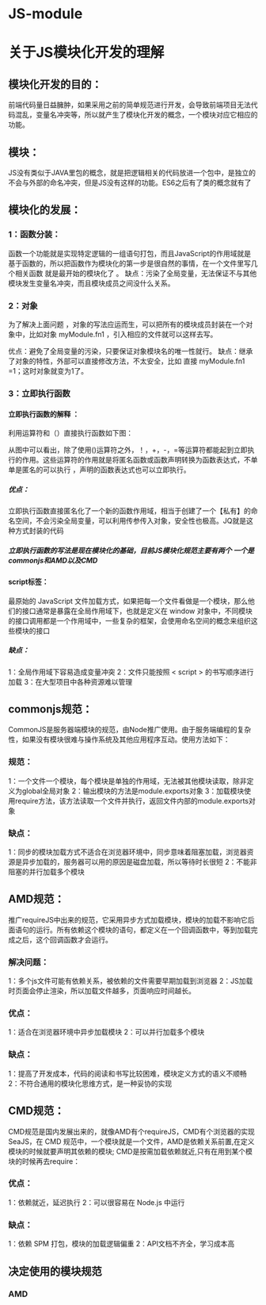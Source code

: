 # JS-module

# 关于JS模块化开发的理解
## 模块化开发的目的：

前端代码量日益臃肿，如果采用之前的简单规范进行开发，会导致前端项目无法代码混乱，变量名冲突等，所以就产生了模块化开发的概念，一个模块对应它相应的功能。

## 模块：

JS没有类似于JAVA里包的概念，就是把逻辑相关的代码放进一个包中，是独立的不会与外部的命名冲突，但是JS没有这样的功能。ES6之后有了类的概念就有了

## 模块化的发展：

### 1：函数分装：
函数一个功能就是实现特定逻辑的一组语句打包，而且JavaScript的作用域就是基于函数的，所以把函数作为模块化的第一步是很自然的事情，在一个文件里写几个相关函数 就是最开始的模块化了 。
缺点：污染了全局变量，无法保证不与其他模块发生变量名冲突，而且模块成员之间没什么关系。

### 2：对象
为了解决上面问题 ，对象的写法应运而生，可以把所有的模块成员封装在一个对象中，比如对象 myModule.fn1 ，引入相应的文件就可以这样去写。

优点：避免了全局变量的污染，只要保证对象模块名的唯一性就行。
缺点：继承了对象的特性，外部可以直接修改方法，不太安全，比如 直接 myModule.fn1 =1；这时对象就变为1了。

### 3：立即执行函数

#### 立即执行函数的解释 ：
利用运算符和（）直接执行函数如下图：

从图中可以看出，除了使用()运算符之外，！，+，-，=等运算符都能起到立即执行的作用。这些运算符的作用就是将匿名函数或函数声明转换为函数表达式，不单单是匿名的可以执行 ，声明的函数表达式也可以立即执行。

##### 优点：

立即执行函数直接匿名化了一个新的函数作用域，相当于创建了一个【私有】的命名空间，不会污染全局变量，可以利用传参传入对象，安全性也极高。JQ就是这种方式封装的代码

##### 立即执行函数的写法是现在模块化的基础，目前JS模块化规范主要有两个 一个是commonjs和AMD以及CMD

#### script标签：

最原始的 JavaScript 文件加载方式，如果把每一个文件看做是一个模块，那么他们的接口通常是暴露在全局作用域下，也就是定义在 window 对象中，不同模块的接口调用都是一个作用域中，一些复杂的框架，会使用命名空间的概念来组织这些模块的接口

##### 缺点：
1：全局作用域下容易造成变量冲突
2：文件只能按照 < script > 的书写顺序进行加载
3：在大型项目中各种资源难以管理

## commonjs规范：

CommonJS是服务器端模块的规范，由Node推广使用。由于服务端编程的复杂性，如果没有模块很难与操作系统及其他应用程序互动。使用方法如下：



### 规范： 
1：一个文件一个模块，每个模块是单独的作用域，无法被其他模块读取，除非定义为global全局对象
2：输出模块的方法是module.exports对象
3：加载模块使用require方法，该方法读取一个文件并执行，返回文件内部的module.exports对象

### 缺点：
1：同步的模块加载方式不适合在浏览器环境中，同步意味着阻塞加载，浏览器资源是异步加载的，服务器可以用的原因是磁盘加载，所以等待时长很短
2：不能非阻塞的并行加载多个模块


## AMD规范：
推广requireJS中出来的规范，它采用异步方式加载模块，模块的加载不影响它后面语句的运行。所有依赖这个模块的语句，都定义在一个回调函数中，等到加载完成之后，这个回调函数才会运行。


### 解决问题：

1：多个js文件可能有依赖关系，被依赖的文件需要早期加载到浏览器
2：JS加载时页面会停止渲染，所以加载文件越多，页面响应时间越长。

### 优点：

1：适合在浏览器环境中异步加载模块 
2：可以并行加载多个模块 

### 缺点：

1：提高了开发成本，代码的阅读和书写比较困难，模块定义方式的语义不顺畅 
2：不符合通用的模块化思维方式，是一种妥协的实现 

## CMD规范：
CMD规范是国内发展出来的，就像AMD有个requireJS，CMD有个浏览器的实现SeaJS，在 CMD 规范中，一个模块就是一个文件，AMD是依赖关系前置,在定义模块的时候就要声明其依赖的模块; CMD是按需加载依赖就近,只有在用到某个模块的时候再去require：

### 优点：
1：依赖就近，延迟执行 
2：可以很容易在 Node.js 中运行 
### 缺点：
1：依赖 SPM 打包，模块的加载逻辑偏重 
2：API文档不齐全，学习成本高

## 决定使用的模块规范
### AMD
